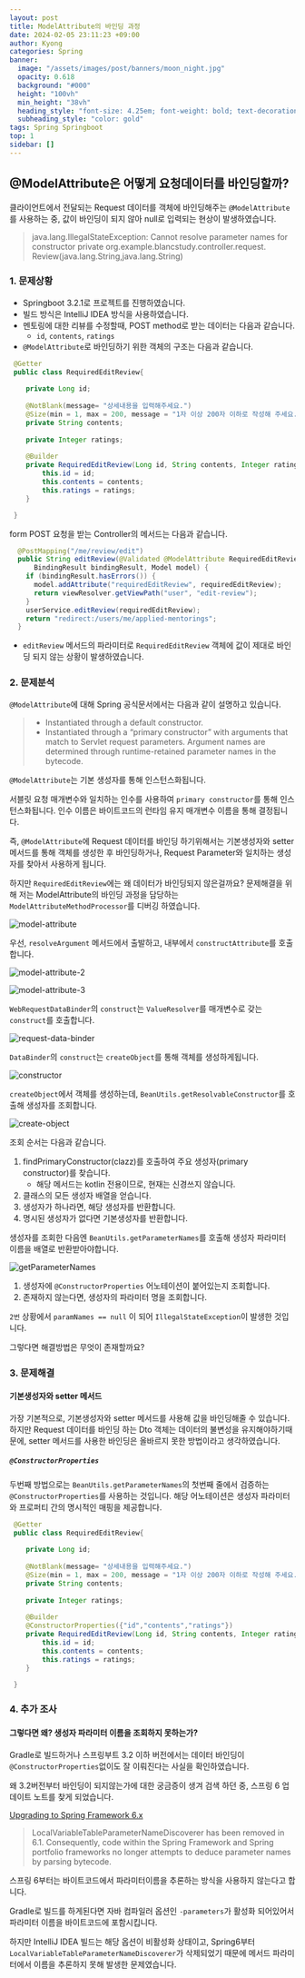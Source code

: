 ```yaml
---
layout: post
title: ModelAttribute의 바인딩 과정
date: 2024-02-05 23:11:23 +09:00
author: Kyong
categories: Spring
banner:
  image: "/assets/images/post/banners/moon_night.jpg"
  opacity: 0.618
  background: "#000"
  height: "100vh"
  min_height: "38vh"
  heading_style: "font-size: 4.25em; font-weight: bold; text-decoration: underline"
  subheading_style: "color: gold"
tags: Spring Springboot
top: 1
sidebar: []
---
```

## @ModelAttribute은 어떻게 요청데이터를 바인딩할까?

클라이언트에서 전달되는 Request 데이터를 객체에 바인딩해주는 `@ModelAttribute`를 사용하는 중, 값이 바인딩이 되지 않아 null로 입력되는 현상이 발생하였습니다.

> java.lang.IllegalStateException: Cannot resolve parameter names for constructor private
> org.example.blancstudy.controller.request.
> Review(java.lang.String,java.lang.String)


### 1. 문제상황
- Springboot 3.2.1로 프로젝트를 진행하였습니다.
- 빌드 방식은 IntelliJ IDEA 방식을 사용하였습니다.
- 멘토링에 대한 리뷰를 수정할때, POST method로 받는 데이터는 다음과 같습니다.
  - `id`, `contents`, `ratings`
- `@ModelAttribute`로 바인딩하기 위한 객체의 구조는 다음과 같습니다.

```Java
 @Getter
 public class RequiredEditReview{
    
    private Long id;
    
    @NotBlank(message= "상세내용을 입력해주세요.")
    @Size(min = 1, max = 200, message = "1자 이상 200자 이하로 작성해 주세요.")
    private String contents;
    
    private Integer ratings;
    
    @Builder
    private RequiredEditReview(Long id, String contents, Integer ratings){
        this.id = id;
        this.contents = contents;
        this.ratings = ratings;   
    }

 }
```
form POST 요청을 받는 Controller의 메서드는 다음과 같습니다.
```Java
  @PostMapping("/me/review/edit")
  public String editReview(@Validated @ModelAttribute RequiredEditReview requiredEditReview,
      BindingResult bindingResult, Model model) {
    if (bindingResult.hasErrors()) {
      model.addAttribute("requiredEditReview", requiredEditReview);
      return viewResolver.getViewPath("user", "edit-review");
    }
    userService.editReview(requiredEditReview);
    return "redirect:/users/me/applied-mentorings";
  }
```

- `editReview` 메서드의 파라미터로 `RequiredEditReview` 객체에 값이 제대로 바인딩 되지 않는 상황이 발생하였습니다.

### 2. 문제분석
`@ModelAttribute`에 대해 Spring 공식문서에서는 다음과 같이 설명하고 있습니다.
> - Instantiated through a default constructor.
> - Instantiated through a “primary constructor” with arguments that match to Servlet request parameters. Argument names are determined through runtime-retained parameter names in the bytecode.

`@ModelAttribute`는 기본 생성자를 통해 인스턴스화됩니다.

서블릿 요청 매개변수와 일치하는 인수를 사용하여 `primary constructor`를 통해 인스턴스화됩니다. 인수 이름은 바이트코드의 런타임 유지 매개변수 이름을 통해 결정됩니다.

즉, `@ModelAttribute`에 Request 데이터를 바인딩 하기위해서는 기본생성자와 setter 메서드를 통해 객체를 생성한 후 바인딩하거나,
Request Parameter와 일치하는 생성자를 찾아서 사용하게 됩니다.

하지만 `RequiredEditReview`에는 왜 데이터가 바인딩되지 않은걸까요? 문제해결을 위해 저는 ModelAttribute의 바인딩 과정을 담당하는 `ModelAttributeMethodProcessor`를 디버깅 하였습니다.

![model-attribute](/assets/images/post/modelattribute/modelAttribute.png)

우선, `resolveArgument` 메서드에서 출발하고, 내부에서 `constructAttribute`를 호출합니다.

![model-attribute-2](/assets/images/post/modelattribute/modelAttribute2.png)

![model-attribute-3](/assets/images/post/modelattribute/modelAttribute3.png)

`WebRequestDataBinder`의 `construct`는 `ValueResolver`를 매개변수로 갖는 `construct`를 호출합니다.

![request-data-binder](/assets/images/post/modelattribute/requestDataBinder.png)

`DataBinder`의 `construct`는 `createObject`를 통해 객체를 생성하게됩니다.

![constructor](/assets/images/post/modelattribute/construct.png)

`createObject`에서 객체를 생성하는데, `BeanUtils.getResolvableConstructor`를 호출해 생성자를 조회합니다.

![create-object](/assets/images/post/modelattribute/createObject.png)

조회 순서는 다음과 같습니다.
1. findPrimaryConstructor(clazz)를 호출하여 주요 생성자(primary constructor)를 찾습니다.
   - 해당 메서드는 kotlin 전용이므로, 현재는 신경쓰지 않습니다.
2. 클래스의 모든 생성자 배열을 얻습니다.
3. 생성자가 하나라면, 해당 생성자를 반환합니다.
4. 명시된 생성자가 없다면 기본생성자를 반환합니다.

생성자를 조회한 다음엔 `BeanUtils.getParameterNames`를 호출해 생성자 파라미터 이름을 배열로 반환받아야합니다.

![getParameterNames](/assets/images/post/modelattribute/getParameterNames.png)
1. 생성자에 `@ConstructorProperties` 어노테이션이 붙어있는지 조회합니다.
2. 존재하지 않는다면, 생성자의 파라미터 명을 조회합니다.

`2번` 상황에서 `paramNames == null` 이 되어 `IllegalStateException`이 발생한 것입니다.

그렇다면 해결방법은 무엇이 존재할까요?

### 3. 문제해결
#### 기본생성자와 setter 메서드
가장 기본적으로, 기본생성자와 setter 메서드를 사용해 값을 바인딩해줄 수 있습니다.
하지만 Request 데이터를 바인딩 하는 Dto 객체는 데이터의 불변성을 유지해야하기때문에, setter 메서드를 사용한 바인딩은 올바르지 못한 방법이라고 생각하였습니다.

##### `@ConstructorProperties`
두번째 방법으로는 `BeanUtils.getParameterNames`의 첫번째 줄에서 검증하는 `@ConstructorProperties`를 사용하는 것입니다.
해당 어노테이션은 생성자 파라미터와 프로퍼티 간의 명시적인 매핑을 제공합니다.

```Java
 @Getter
 public class RequiredEditReview{
    
    private Long id;
    
    @NotBlank(message= "상세내용을 입력해주세요.")
    @Size(min = 1, max = 200, message = "1자 이상 200자 이하로 작성해 주세요.")
    private String contents;
    
    private Integer ratings;
    
    @Builder
    @ConstructorProperties({"id","contents","ratings"})
    private RequiredEditReview(Long id, String contents, Integer ratings){
        this.id = id;
        this.contents = contents;
        this.ratings = ratings;   
    }

 }
```
### 4. 추가 조사
#### 그렇다면 왜? 생성자 파라미터 이름을 조회하지 못하는가?
Gradle로 빌드하거나 스프링부트 3.2 이하 버전에서는 데이터 바인딩이 `@ConstructorProperties`없이도 잘 이뤄진다는 사실을 확인하였습니다.


왜 3.2버전부터 바인딩이 되지않는가에 대한 궁금증이 생겨 검색 하던 중, 스프링 6 업데이트 노트를 찾게 되었습니다.

[Upgrading to Spring Framework 6.x](https://github.com/spring-projects/spring-framework/wiki/Upgrading-to-Spring-Framework-6.x#parameter-name-retention)

>LocalVariableTableParameterNameDiscoverer has been removed in 6.1. Consequently, code within the Spring Framework and Spring portfolio frameworks no longer attempts to deduce parameter names by parsing bytecode.

스프링 6부터는 바이트코드에서 파라미터이름을 추론하는 방식을 사용하지 않는다고 합니다.

Gradle로 빌드를 하게된다면 자바 컴파일러 옵션인 `-parameters`가 활성화 되어있어서 파라미터 이름을 바이트코드에 포함시킵니다.

하지만 IntelliJ IDEA 빌드는 해당 옵션이 비활성화 상태이고, Spring6부터 `LocalVariableTableParameterNameDiscoverer`가 삭제되었기 때문에 메서드 파라미터에서 이름을 추론하지 못해 발생한 문제였습니다.
